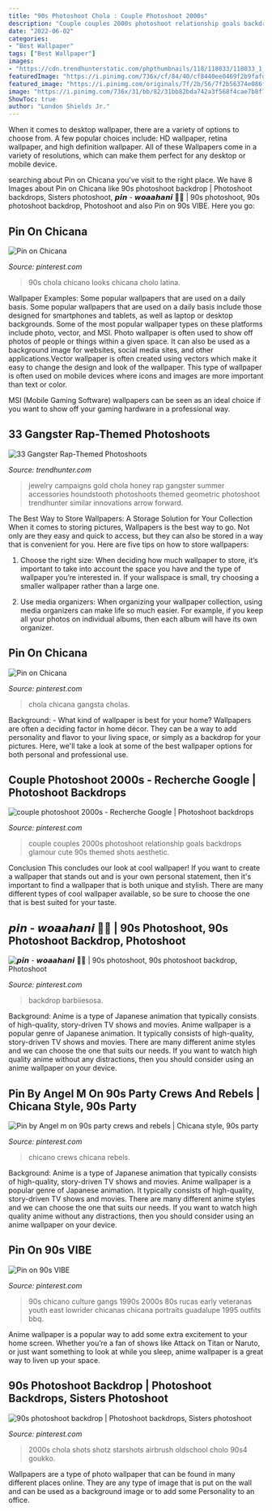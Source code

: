 ```yaml
---
title: "90s Photoshoot Chola : Couple Photoshoot 2000s"
description: "Couple couples 2000s photoshoot relationship goals backdrops glamour cute 90s themed shots aesthetic"
date: "2022-06-02"
categories:
- "Best Wallpaper"
tags: ["Best Wallpaper"]
images:
- "https://cdn.trendhunterstatic.com/phpthumbnails/118/118033/118033_1_800.jpeg"
featuredImage: "https://i.pinimg.com/736x/cf/84/40/cf8440ee0469f2b9fafd634c771768eb.jpg"
featured_image: "https://i.pinimg.com/originals/7f/2b/56/7f2b56374e086fef6d62dccf7f2e6b7d.jpg"
image: "https://i.pinimg.com/736x/31/bb/82/31bb82bda742a3f568f4cae7b8f7ea20.jpg"
ShowToc: true
author: "London Shields Jr."
---
```



When it comes to desktop wallpaper, there are a variety of options to choose from. A few popular choices include: HD wallpaper, retina wallpaper, and high definition wallpaper. All of these Wallpapers come in a variety of resolutions, which can make them perfect for any desktop or mobile device. 

	

		
searching about Pin on Chicana you've visit to the right place. We have 8 Images about Pin on Chicana like 90s photoshoot backdrop | Photoshoot backdrops, Sisters photoshoot, 𝙥𝙞𝙣 - 𝙬𝙤𝙖𝙖𝙝𝙖𝙣𝙞 💃🏽 | 90s photoshoot, 90s photoshoot backdrop, Photoshoot and also Pin on 90s VIBE. Here you go:
		
    
## Pin On Chicana

<img loading=lazy src="https://i.pinimg.com/736x/31/bb/82/31bb82bda742a3f568f4cae7b8f7ea20.jpg" onerror="this.onerror=null;this.src='https://tse4.mm.bing.net/th?id=OIP.gcxy9JMS7ZYUyULB9wn-eAHaJC&amp;pid=15.1';" alt="Pin on Chicana">

_Source: pinterest.com_

>90s chola chicano looks chicana cholo latina. 

	

Wallpaper Examples: Some popular wallpapers that are used on a daily basis.
Some popular wallpapers that are used on a daily basis include those designed for smartphones and tablets, as well as laptop or desktop backgrounds. Some of the most popular wallpaper types on these platforms include photo, vector, and MSI. 
Photo wallpaper is often used to show off photos of people or things within a given space. It can also be used as a background image for websites, social media sites, and other applications.Vector wallpaper is often created using vectors which make it easy to change the design and look of the wallpaper. This type of wallpaper is often used on mobile devices where icons and images are more important than text or color. 

MSI (Mobile Gaming Software) wallpapers can be seen as an ideal choice if you want to show off your gaming hardware in a professional way.

    
## 33 Gangster Rap-Themed Photoshoots

<img loading=lazy src="https://cdn.trendhunterstatic.com/phpthumbnails/118/118033/118033_1_800.jpeg" onerror="this.onerror=null;this.src='https://tse2.mm.bing.net/th?id=OIP.FQjwmYyBGXqmgORZFPL4-gHaD0&amp;pid=15.1';" alt="33 Gangster Rap-Themed Photoshoots">

_Source: trendhunter.com_

>jewelry campaigns gold chola honey rap gangster summer accessories houndstooth photoshoots themed geometric photoshoot trendhunter similar innovations arrow forward. 

	

The Best Way to Store Wallpapers: A Storage Solution for Your Collection
When it comes to storing pictures, Wallpapers is the best way to go. Not only are they easy and quick to access, but they can also be stored in a way that is convenient for you. Here are five tips on how to store wallpapers:
1) Choose the right size: When deciding how much wallpaper to store, it’s important to take into account the space you have and the type of wallpaper you’re interested in. If your wallspace is small, try choosing a smaller wallpaper rather than a large one.

2) Use media organizers: When organizing your wallpaper collection, using media organizers can make life so much easier. For example, if you keep all your photos on individual albums, then each album will have its own organizer.

    
## Pin On Chicana

<img loading=lazy src="https://i.pinimg.com/originals/e5/80/b8/e580b872c233f46ef66b7130d0f8150b.jpg" onerror="this.onerror=null;this.src='https://tse4.mm.bing.net/th?id=OIP.V34B5PVox4mQ9kdopSNxkwHaF4&amp;pid=15.1';" alt="Pin on Chicana">

_Source: pinterest.com_

>chola chicana gangsta cholas. 

	

Background: - What kind of wallpaper is best for your home?
Wallpapers are often a deciding factor in home décor. They can be a way to add personality and flavor to your living space, or simply as a backdrop for your pictures. Here, we'll take a look at some of the best wallpaper options for both personal and professional use.

    
## Couple Photoshoot 2000s - Recherche Google | Photoshoot Backdrops

<img loading=lazy src="https://i.pinimg.com/736x/9f/a2/a5/9fa2a5944288001df144ba9887f5844b.jpg" onerror="this.onerror=null;this.src='https://tse2.mm.bing.net/th?id=OIP.oKXei-mINGg-9wSWIALjEQHaHa&amp;pid=15.1';" alt="couple photoshoot 2000s - Recherche Google | Photoshoot backdrops">

_Source: pinterest.com_

>couple couples 2000s photoshoot relationship goals backdrops glamour cute 90s themed shots aesthetic. 

	

Conclusion
This concludes our look at cool wallpaper! If you want to create a wallpaper that stands out and is your own personal statement, then it's important to find a wallpaper that is both unique and stylish. There are many different types of cool wallpaper available, so be sure to choose the one that is best suited for your taste.

    
## 𝙥𝙞𝙣 - 𝙬𝙤𝙖𝙖𝙝𝙖𝙣𝙞 💃🏽 | 90s Photoshoot, 90s Photoshoot Backdrop, Photoshoot

<img loading=lazy src="https://i.pinimg.com/originals/7f/2b/56/7f2b56374e086fef6d62dccf7f2e6b7d.jpg" onerror="this.onerror=null;this.src='https://tse3.mm.bing.net/th?id=OIP.TgTXUQIm_wsVFJPDOqaO2AHaJR&amp;pid=15.1';" alt="𝙥𝙞𝙣 - 𝙬𝙤𝙖𝙖𝙝𝙖𝙣𝙞 💃🏽 | 90s photoshoot, 90s photoshoot backdrop, Photoshoot">

_Source: pinterest.com_

>backdrop barbiiesosa. 

	

Background: Anime is a type of Japanese animation that typically consists of high-quality, story-driven TV shows and movies.
Anime wallpaper is a popular genre of Japanese animation. It typically consists of high-quality, story-driven TV shows and movies. There are many different anime styles and we can choose the one that suits our needs. If you want to watch high quality anime without any distractions, then you should consider using an anime wallpaper on your device.

    
## Pin By Angel M On 90s Party Crews And Rebels | Chicana Style, 90s Party

<img loading=lazy src="https://i.pinimg.com/originals/0b/40/e7/0b40e7cf959f3b6bb41b2551f66cefeb.jpg" onerror="this.onerror=null;this.src='https://tse2.mm.bing.net/th?id=OIP.heS72MJoIkjqygbCZI-p4QHaE2&amp;pid=15.1';" alt="Pin by Angel m on 90s party crews and rebels | Chicana style, 90s party">

_Source: pinterest.com_

>chicano crews chicana rebels. 

	

Background: Anime is a type of Japanese animation that typically consists of high-quality, story-driven TV shows and movies.
Anime wallpaper is a popular genre of Japanese animation. It typically consists of high-quality, story-driven TV shows and movies. There are many different anime styles and we can choose the one that suits our needs. If you want to watch high quality anime without any distractions, then you should consider using an anime wallpaper on your device.

    
## Pin On 90s VIBE

<img loading=lazy src="https://i.pinimg.com/736x/13/a7/ab/13a7ab821d88c0f5015690d0ba753c5e--guadalupe-visual-design.jpg" onerror="this.onerror=null;this.src='https://tse2.mm.bing.net/th?id=OIP.5rWydqagBl8PpB4h3H9H6wHaF5&amp;pid=15.1';" alt="Pin on 90s VIBE">

_Source: pinterest.com_

>90s chicano culture gangs 1990s 2000s 80s rucas early veteranas youth east lowrider chicanas chicana portraits guadalupe 1995 outfits bbq. 

	

Anime wallpaper is a popular way to add some extra excitement to your home screen. Whether you’re a fan of shows like Attack on Titan or Naruto, or just want something to look at while you sleep, anime wallpaper is a great way to liven up your space.

    
## 90s Photoshoot Backdrop | Photoshoot Backdrops, Sisters Photoshoot

<img loading=lazy src="https://i.pinimg.com/736x/cf/84/40/cf8440ee0469f2b9fafd634c771768eb.jpg" onerror="this.onerror=null;this.src='https://tse1.mm.bing.net/th?id=OIP.cG1SUak4ErHi_c28_OK-TAHaKj&amp;pid=15.1';" alt="90s photoshoot backdrop | Photoshoot backdrops, Sisters photoshoot">

_Source: pinterest.com_

>2000s chola shots shotz starshots airbrush oldschool cholo 90s4 goukko. 

	



Wallpapers are a type of photo wallpaper that can be found in many different places online. They are any type of image that is put on the wall and can be used as a background image or to add some Personality to an office.

